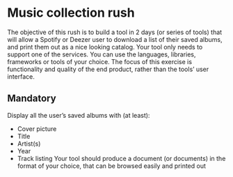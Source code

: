 # Music collection rush

The objective of this rush is to build a tool  in 2 days (or series of tools) that will allow a Spotify or Deezer user to download a list of their saved albums, and print them out as a nice looking catalog. Your tool only needs to support one of the services.
You can use the languages, libraries, frameworks or tools of your choice. The focus of this exercise is functionality and quality of the end product, rather than the tools’ user interface.

## Mandatory

Display all the user’s saved albums with (at least):
* Cover picture 
* Title
* Artist(s)
* Year
* Track listing
Your tool should produce a document (or documents) in the format of
your choice, that can be browsed easily and printed out

